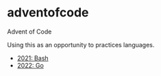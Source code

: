 # adventofcode
Advent of Code

Using this as an opportunity to practices languages.

* [2021: Bash](/2021/)
* [2022: Go](/2022/)
